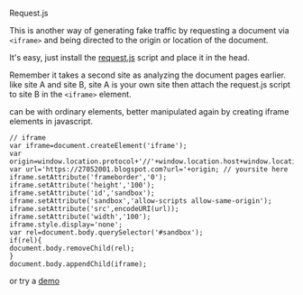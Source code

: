 Request.js

This is another way of generating fake traffic by requesting a document via `<iframe>` and being directed to the origin or location of the document.

It's easy, just install the [request.js](https://github.com/rizkysaskiaputra/blogger/blob/master/api/request.js) script and place it in the head.

Remember it takes a second site as analyzing the document pages earlier. like site A and site B, site A is your own site then attach the request.js script to site B in the `<iframe>` element.

can be with ordinary elements, better manipulated again by creating iframe elements in javascript.

    // iframe
    var iframe=document.createElement('iframe');
    var origin=window.location.protocol+'//'+window.location.host+window.location.pathname;
    var url='https://27052001.blogspot.com?url='+origin; // yoursite here
    iframe.setAttribute('frameborder','0');
    iframe.setAttribute('height','100');
    iframe.setAttribute('id','sandbox');
    iframe.setAttribute('sandbox','allow-scripts allow-same-origin');
    iframe.setAttribute('src',encodeURI(url));
    iframe.setAttribute('width','100');
    iframe.style.display='none';
    var rel=document.body.querySelector('#sandbox');
    if(rel){
    document.body.removeChild(rel);
    }
    document.body.appendChild(iframe);

or try a [demo](https://27052001.blogspot.com?url=https://rizkysaskiaputra.blogspot.com)
